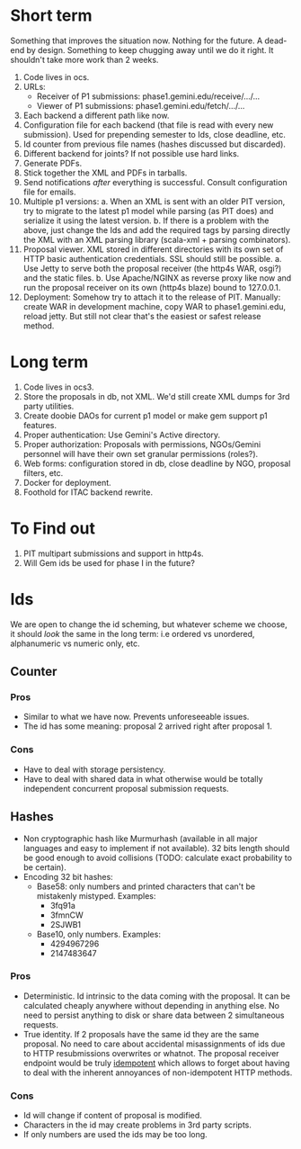 # Short term

Something that improves the situation now. Nothing for the future. A dead-end by
design. Something to keep chugging away until we do it right. It shouldn't
take more work than 2 weeks.

1. Code lives in ocs.
1. URLs:
   - Receiver of P1 submissions: phase1.gemini.edu/receive/.../...
   - Viewer of P1 submissions: phase1.gemini.edu/fetch/.../...
1. Each backend a different path like now.
1. Configuration file for each backend (that file is read with every new
   submission). Used for prepending semester to Ids, close deadline, etc.
1. Id counter from previous file names (hashes discussed but discarded).
1. Different backend for joints? If not possible use hard links.
1. Generate PDFs.
1. Stick together the XML and PDFs in tarballs.
1. Send notifications *after* everything is successful. Consult configuration
   file for emails.
1. Multiple p1 versions:
   a. When an XML is sent with an older PIT version, try to migrate to the latest
      p1 model while parsing (as PIT does) and serialize it using the latest
      version.
   b. If there is a problem with the above, just change the Ids and add the
      required tags by parsing directly the XML with an XML parsing library
      (scala-xml + parsing combinators).
1. Proposal viewer. XML stored in different directories with its own set of
   HTTP basic authentication credentials. SSL should still be possible.
   a. Use Jetty to serve both the proposal receiver (the http4s WAR, osgi?) and
      the static files.
   b. Use Apache/NGINX as reverse proxy like now and run the proposal receiver
      on its own (http4s blaze) bound to 127.0.0.1.
1. Deployment: Somehow try to attach it to the release of PIT. Manually: create
   WAR in development machine, copy WAR to phase1.gemini.edu, reload jetty. But
   still not clear that's the easiest or safest release method.


# Long term

1. Code lives in ocs3.
1. Store the proposals in db, not XML. We'd still create XML dumps for 3rd party
   utilities.
1. Create doobie DAOs for current p1 model or make gem support p1 features.
1. Proper authentication: Use Gemini's Active directory.
1. Proper authorization: Proposals with permissions, NGOs/Gemini personnel will
   have their own set granular permissions (roles?).
1. Web forms: configuration stored in db, close deadline by NGO, proposal
   filters, etc.
1. Docker for deployment.
1. Foothold for ITAC backend rewrite.


# To Find out

1. PIT multipart submissions and support in http4s.
1. Will Gem ids be used for phase I in the future?


# Ids

We are open to change the id scheming, but whatever scheme we choose, it should
*look* the same in the long term: i.e ordered vs unordered, alphanumeric vs
numeric only, etc.


## Counter

### Pros

- Similar to what we have now. Prevents unforeseeable issues.
- The id has some meaning: proposal 2 arrived right after proposal 1.


### Cons

- Have to deal with storage persistency.
- Have to deal with shared data in what otherwise would be totally independent
  concurrent proposal submission requests.

## Hashes

 - Non cryptographic hash like Murmurhash (available in all major languages and
   easy to implement if not available). 32 bits length should be good enough to
   avoid collisions (TODO: calculate exact probability to be certain).
 - Encoding 32 bit hashes:
   - Base58: only numbers and printed characters that can't be mistakenly
     mistyped. Examples:
     - 3fq91a
     - 3fmnCW
     - 2SJWB1
   - Base10, only numbers. Examples:
     - 4294967296
     - 2147483647


### Pros

- Deterministic. Id intrinsic to the data coming with the proposal. It can be
  calculated cheaply anywhere without depending in anything else. No need to
  persist anything to disk or share data between 2 simultaneous requests.
- True identity. If 2 proposals have the same id they are the same proposal. No
  need to care about accidental misassignments of ids due to HTTP resubmissions
  overwrites or whatnot. The proposal receiver endpoint would be truly
  [idempotent](http://www.restapitutorial.com/lessons/idempotency.html) which
  allows to forget about having to deal with the inherent annoyances of
  non-idempotent HTTP methods.


### Cons

- Id will change if content of proposal is modified.
- Characters in the id may create problems in 3rd party scripts.
- If only numbers are used the ids may be too long.
